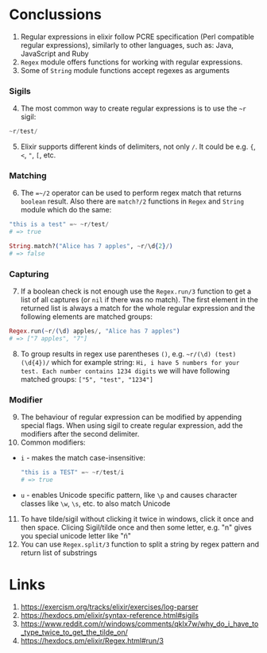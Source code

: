 # Conclussions
1. Regular expressions in elixir follow PCRE specification (Perl compatible regular expressions), similarly to other languages, such as: Java, JavaScript and Ruby
2. `Regex` module offers functions for working with regular expressions.
3. Some of `String` module functions accept regexes as arguments
### Sigils
4. The most common way to create regular expressions is to use the `~r` sigil:
```elixir
~r/test/
```
5. Elixir supports different kinds of delimiters, not only `/`. It could be e.g. `{`, `<`, `"`, `[`, etc. 
### Matching
6. The `=~/2` operator can be used to perform regex match that returns `boolean` result. Also there are `match?/2` functions in `Regex` and `String` module which do the same:
```elixir
"this is a test" =~ ~r/test/
# => true

String.match?("Alice has 7 apples", ~r/\d{2}/)
# => false
```
### Capturing
7. If a boolean check is not enough use the `Regex.run/3` function to get a list of all captures (or `nil` if there was no match). The first element in the returned list is always a match for the whole regular expression and the following elements are matched groups:
```elixir
Regex.run(~r/(\d) apples/, "Alice has 7 apples")
# => ["7 apples", "7"]
```
8. To group results in regex use parentheses `()`, e.g. `~r/(\d) (test) (\d{4})/` which for example string: `Hi, i have 5 numbers for your test. Each number contains 1234 digits` we will have following matched groups: `["5", "test", "1234"]`
### Modifier
9. The behaviour of regular expression can be modified by appending special flags. When using sigil to create regular expression, add the modifiers after the second delimiter.
10. Common modifiers:
- `i` - makes the match case-insensitive:
  ```elixir
  "this is a TEST" =~ ~r/test/i
  # => true
  ```
- `u` - enables Unicode specific pattern, like `\p` and causes character classes like `\w`, `\s`, etc. to also match Unicode
11. To have tilde/sigil without clicking it twice in windows, click it once and then space. Clicing Sigil/tilde once and then
some letter, e.g. "n" gives you special unicode letter like "ń"
12. You can use `Regex.split/3` function to split a string by regex pattern and return list of substrings

# Links
1. https://exercism.org/tracks/elixir/exercises/log-parser
2. https://hexdocs.pm/elixir/syntax-reference.html#sigils
3. https://www.reddit.com/r/windows/comments/qklx7w/why_do_i_have_to_type_twice_to_get_the_tilde_on/
4. https://hexdocs.pm/elixir/Regex.html#run/3









